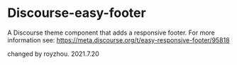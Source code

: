 # Discourse-easy-footer

A Discourse theme component that adds a responsive footer. For more information see:
https://meta.discourse.org/t/easy-responsive-footer/95818

changed by royzhou. 2021.7.20
